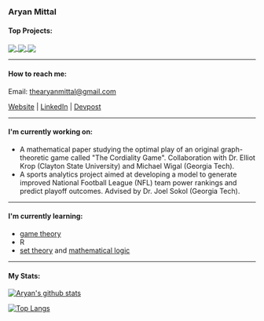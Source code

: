 ### Aryan Mittal

<!--
**thearyanmittal/thearyanmittal** is a ✨ _special_ ✨ repository because its `README.md` (this file) appears on your GitHub profile.

Here are some ideas to get you started:

- 🔭 I’m currently working on ...
- 🌱 I’m currently learning ...
- 👯 I’m looking to collaborate on ...
- 🤔 I’m looking for help with ...
- 💬 Ask me about ...
- 📫 How to reach me: ...
- 😄 Pronouns: ...
- ⚡ Fun fact: ...
-->

#### Top Projects:

<a href="https://github.com/thearyanmittal/formulytics">
  <img align="center" src="https://github-readme-stats.vercel.app/api/pin/?username=thearyanmittal&repo=formulytics&hide_border=true&theme=github_dark" />
</a>
<a href="https://github.com/thearyanmittal/atl-home-rentals">
  <img align="center" src="https://github-readme-stats.vercel.app/api/pin/?username=thearyanmittal&repo=atl-home-rentals&hide_border=true&theme=github_dark" />
</a>
<a href="https://github.com/thearyanmittal/news-aggregator">
  <img align="center" src="https://github-readme-stats.vercel.app/api/pin/?username=thearyanmittal&repo=news-aggregator&hide_border=true&theme=github_dark" />
</a>

<hr>

#### How to reach me:
Email: thearyanmittal@gmail.com

[Website](http://www.thearyanmittal.com/) | 
[LinkedIn](https://www.linkedin.com/in/thearyanmittal/) |
[Devpost](https://devpost.com/thearyanmittal)

<hr>

#### I'm currently working on:

- A mathematical paper studying the optimal play of an original graph-theoretic game called "The Cordiality Game". Collaboration with Dr. Elliot Krop (Clayton State University) and Michael Wigal (Georgia Tech).
- A sports analytics project aimed at developing a model to generate improved National Football League (NFL) team power rankings and predict playoff outcomes. Advised by Dr. Joel Sokol (Georgia Tech).

<hr>

#### I'm currently learning:
- [game theory](https://www.coursera.org/learn/game-theory-1)
- R
- [set theory](https://docs.ufpr.br/~hoefel/ensino/CM304_CompleMat_PE3/livros/Enderton_Elements%20of%20set%20theory_%281977%29.pdf) and [mathematical logic](https://builds.openlogicproject.org/courses/enderton/open-logic-enderton.pdf)

<hr>

#### My Stats:

[![Aryan's github stats](https://github-readme-stats.vercel.app/api?username=thearyanmittal&include_all_commits=true&show_icons=true&hide_border=true&theme=github_dark)](https://www.linkedin.com/in/aryanmittal02/)

[![Top Langs](https://github-readme-stats.vercel.app/api/top-langs/?username=thearyanmittal&layout=compact&card_width=445&hide_border=true&theme=github_dark)](https://thearyanmittal.wixsite.com/portfolio)
